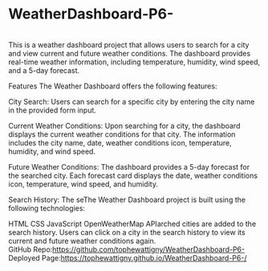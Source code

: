 # WeatherDashboard-P6-
<br>This is a weather dashboard project that allows users to search for a city and view current and future weather conditions. The dashboard provides real-time weather information, including temperature, humidity, wind speed, and a 5-day forecast.

Features
The Weather Dashboard offers the following features:

City Search: Users can search for a specific city by entering the city name in the provided form input.

Current Weather Conditions: Upon searching for a city, the dashboard displays the current weather conditions for that city. The information includes the city name, date, weather conditions icon, temperature, humidity, and wind speed.

Future Weather Conditions: The dashboard provides a 5-day forecast for the searched city. Each forecast card displays the date, weather conditions icon, temperature, wind speed, and humidity.

Search History: The seThe Weather Dashboard project is built using the following technologies:

HTML
CSS
JavaScript
OpenWeatherMap APIarched cities are added to the search history. Users can click on a city in the search history to view its current and future weather conditions again.<br> GitHub Repo:https://github.com/tophewattigny/WeatherDashboard-P6- <br> Deployed Page:https://tophewattigny.github.io/WeatherDashboard-P6-/
